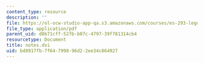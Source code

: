 ```yaml
---
content_type: resource
description: ''
file: https://ol-ocw-studio-app-qa.s3.amazonaws.com/courses/es-293-lego-robotics-spring-2007/bd8917fb7f64799896d22ee34c864927_MITES_293S07_notes.pdf
file_type: application/pdf
parent_uid: d8b71cff-52fb-b07c-4797-39f781314cb4
resourcetype: Document
title: notes.dvi
uid: bd8917fb-7f64-7998-96d2-2ee34c864927
---
```

